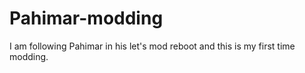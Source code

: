 Pahimar-modding
===============

I am following Pahimar in his let's mod reboot and this is my first time modding.
